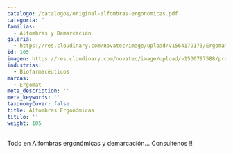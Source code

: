 ```yaml
---
catalogo: /catalogos/original-alfombras-ergonomicas.pdf
categoria: ''
familias:
  - Alfombras y Demarcación
galeria:
  - https://res.cloudinary.com/novatec/image/upload/v1564179173/Ergomat01.jpg
id: 105
imagen: https://res.cloudinary.com/novatec/image/upload/v1530797588/productos/original-alfombras-ergonomicas
industrias:
  - Biofarmacéuticos
marcas:
  - Ergomat
meta_description: ''
meta_keywords: ''
taxonomyCover: false
title: Alfombras Ergonómicas
titulo: ''
weight: 105
---
```




Todo en Alfombras ergonómicas y demarcación... Consultenos !!

